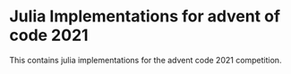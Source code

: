 # Julia Implementations for advent of code 2021 

This contains julia implementations for the advent code 2021 competition.
